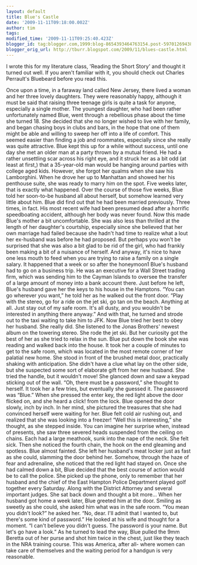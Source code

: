 ```yaml
---
layout: default
title: Blue's Castle
date: '2009-11-11T09:18:00.002Z'
author: tim
tags: 
modified_time: '2009-11-11T09:25:40.423Z'
blogger_id: tag:blogger.com,1999:blog-8654393464763154.post-5970126943875955439
blogger_orig_url: http://tburr.blogspot.com/2009/11/blues-castle.html
---
```


I wrote this for my literature class, 'Reading the Short Story' and thought it turned out well. If you aren't familiar with it, you should check out Charles Perrault's Bluebeard before you read this.

Once upon a time, in a faraway land called New Jersey, there lived a woman and her three lovely daughters. They were reasonably happy, although it must be said that raising three teenage girls is quite a task for anyone, especially a single mother. The youngest daughter, who had been rather unfortunately named Blue, went through a rebellious phase about the time she turned 18. She decided that she no longer wished to live with her family, and began chasing boys in clubs and bars, in the hope that one of them might be able and willing to sweep her off into a life of comfort. This seemed easier than finding a job and roommates, especially since she really was quite attractive.
Blue kept this up for a while without success, until one day she met an older man at a party thrown by a mutual friend. He had a rather unsettling scar across his right eye, and it struck her as a bit odd (at least at first,) that a 35-year-old man would be hanging around parties with college aged kids. However, she forgot her qualms when she saw his Lamborghini. When he drove her up to Manhattan and showed her his penthouse suite, she was ready to marry him on the spot. Five weeks later, that is exactly what happened. 
Over the course of those five weeks, Blue told her soon-to-be husband all about herself, but somehow learned very little about him. Blue did find out that he had been married previously. Three times, in fact. His most recent wife had been presumed dead after a horrific speedboating accident, although her body was never found.
Now this made Blue's mother a bit uncomfortable. She was also less than thrilled at the length of her daughter's courtship, especially since she believed that her own marriage had failed because she hadn't had time to realize what a lout her ex-husband was before he had proposed. But perhaps you won't be surprised that she was also a bit glad to be rid of the girl, who had frankly been making a bit of a nuisance of herself. And anyway, it's nice to have one less mouth to feed when you are trying to raise a family on a single salary.
It happened that a week or so after the honeymoon1 Blue's husband had to go on a business trip. He was an executive for a Wall Street trading firm, which was sending him to the Cayman Islands to oversee the transfer of a large amount of money into a bank account there. Just before he left, Blue's husband gave her the keys to his house in the Hamptons. “You can go wherever you want,” he told her as he walked out the front door. “Play with the stereo, go for a ride on the jet ski, go tan on the beach. Anything at all. Just stay out of my safe room. It's all dusty, and you wouldn't be interested in anything there anyway.” And with that, he turned and strode out to the taxi waiting to take him to JFK. 
Now Blue tried her best to obey her husband. She really did. She listened to the Jonas Brothers' newest album on the towering stereo. She rode the jet ski. But her curiosity got the best of her as she tried to relax in the sun. Blue put down the book she was reading and walked back into the house. 
It took her a couple of minutes to get to the safe room, which was located in the most remote corner of her palatial new home. She stood in front of the brushed metal door, practically shaking with anticipation. She didn't have a clue what lay on the other side, but she suspected some sort of elaborate gift from her new husband. She tried the handle, but it wouldn't move! She glanced down and saw a keypad sticking out of the wall. “Oh, there must be a password,” she thought to herself. It took her a few tries, but eventually she guessed it. The password was “Blue.” When she pressed the enter key, the red light above the door flicked on, and she heard a click! from the lock.
Blue opened the door slowly, inch by inch. In her mind, she pictured the treasures that she had convinced herself were waiting for her. Blue felt cold air rushing out, and realized that she was looking into a freezer! “Well this is interesting,” she thought, as she stepped inside. You can imagine her surprise when, instead of presents, she saw three severed heads suspended from the ceiling on chains. Each had a large meathook, sunk into the nape of the neck. She felt sick. Then she noticed the fourth chain, the hook on the end gleaming and spotless. Blue almost fainted. She left her husband's meat locker just as fast as she could, slamming the door behind her. Somehow, through the haze of fear and adrenaline, she noticed that the red light had stayed on. 
Once she had calmed down a bit, Blue decided that the best course of action would be to call the police. She picked up the phone, only to remember that her husband and the chief of the East Hampton Police Department played golf together every Saturday. Along with the District Attorney and several important judges. She sat back down and thought a bit more...
When her husband got home a week later, Blue greeted him at the door. Smiling as sweetly as she could, she asked him what was in the safe room. “You mean you didn't look?” he asked her. 
“No, dear. I'll admit that I wanted to, but there's some kind of password.”
He looked at his wife and thought for a moment. “I can't believe you didn't guess. The password is your name. But let's go have a look.”
As he turned to lead the way, Blue pulled the 9mm Beretta out of her purse and shot him twice in the chest, just like they teach in the NRA training course. 
This was America, after all- where women can take care of themselves and the waiting period for a handgun is very reasonable.
